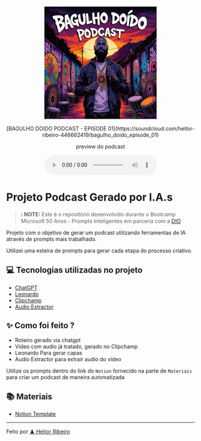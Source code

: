 <p align="center">
<img 
    src="./assets/BGLHDD_PODCAST.jpg"
    width="300"
/>
</p>

<p align="center">[BAGULHO DOIDO PODCAST - EPISODE 01](https://soundcloud.com/heitor-ribeiro-446662419/bagulho_doido_episode_01)</p>

<p align="center">
    preview do podcast
</p>

<div align="center">
    <audio src="output/podcast_editado.MP3" controls title="Podcast editado"></audio>
</div>

# Projeto Podcast Gerado por I.A.s


 > ℹ️ **NOTE:** Este é o repositório desenvolvido durante o Bootcamp Microsoft 50 Anos - Prompts Inteligentes em parceria com a [DIO](https://dio.me)

Projeto com o objetivo de gerar um podcast utilizando ferramentas de IA através de prompts mais trabalhado.

Utilizei uma esteira de prompts para gerar cada etapa do processo criativo.

## 💻 Tecnologias utilizadas no projeto

- [ChatGPT](https://chat.openai.com/) 
- [Leonardo](https://app.leonardo.ai/)
- [Clipchamp](https://app.clipchamp.com/)
- [Audio Extractor](https://audio-extractor.net/)

## ✨ Como foi feito ?

- Roteiro gerado via chatgpt
- Vídeo com audio já tratado, gerado no Clipchamp
- Leonardo Para gerar capas
- Audio Extractor para extrair audio do vídeo

Utilize os prompts dentro do link do `Notion` fornecido na parte de `Materiais` para criar um podcast de maneira automatizada

## 📚 Materiais

- [Notion Template](https://helpful-jump-17b.notion.site/PAS-Podcast-AI-Studio-210489e15d7a4a73b743bb159e45d06f?pvs=4)

---


Feito por [♟️ Heitor Ribeiro](https://github.com/riberorap)
